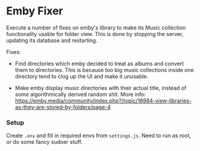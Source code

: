 # Emby Fixer

Execute a number of fixes on emby's library to make its Music collection functionality usable for folder view. This is done by stopping the server, updating its database and restarting.

Fixes:

- Find directories which emby decided to treat as albums and convert them to directories. This is because too big music collections inside one directory tend to clog up the UI and make it unusable.

- Make emby display music directories with their actual title, instead of some algorithmically derived random shit. More info: https://emby.media/community/index.php?/topic/16984-view-libraries-as-they-are-stored-by-folders/page-4

### Setup

Create `.env` and fill in required envs from `settings.js`. Need to run as root, or do some fancy sudoer stuff.
